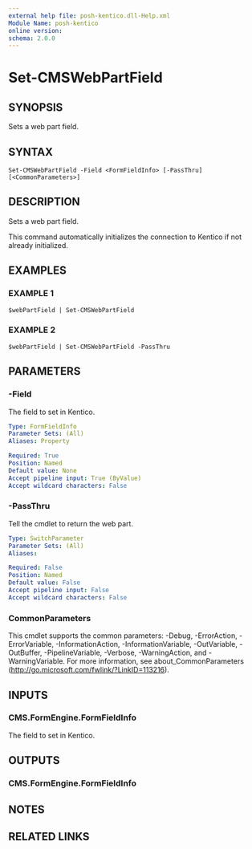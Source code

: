 ```yaml
---
external help file: posh-kentico.dll-Help.xml
Module Name: posh-kentico
online version:
schema: 2.0.0
---
```


# Set-CMSWebPartField

## SYNOPSIS
Sets a web part field.

## SYNTAX

```
Set-CMSWebPartField -Field <FormFieldInfo> [-PassThru] [<CommonParameters>]
```

## DESCRIPTION
Sets a web part field.

This command automatically initializes the connection to Kentico if not already initialized.

## EXAMPLES

### EXAMPLE 1
```
$webPartField | Set-CMSWebPartField
```

### EXAMPLE 2
```
$webPartField | Set-CMSWebPartField -PassThru
```

## PARAMETERS

### -Field
The field to set in Kentico.

```yaml
Type: FormFieldInfo
Parameter Sets: (All)
Aliases: Property

Required: True
Position: Named
Default value: None
Accept pipeline input: True (ByValue)
Accept wildcard characters: False
```

### -PassThru
Tell the cmdlet to return the web part.

```yaml
Type: SwitchParameter
Parameter Sets: (All)
Aliases:

Required: False
Position: Named
Default value: False
Accept pipeline input: False
Accept wildcard characters: False
```

### CommonParameters
This cmdlet supports the common parameters: -Debug, -ErrorAction, -ErrorVariable, -InformationAction, -InformationVariable, -OutVariable, -OutBuffer, -PipelineVariable, -Verbose, -WarningAction, and -WarningVariable.
For more information, see about_CommonParameters (http://go.microsoft.com/fwlink/?LinkID=113216).

## INPUTS

### CMS.FormEngine.FormFieldInfo
The field to set in Kentico.

## OUTPUTS

### CMS.FormEngine.FormFieldInfo
## NOTES

## RELATED LINKS
